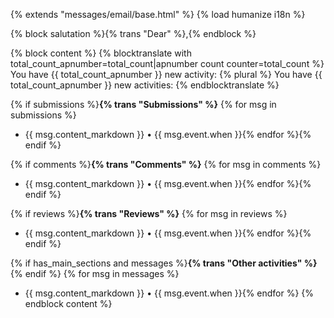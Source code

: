 {% extends "messages/email/base.html" %}
{% load humanize i18n %}

{% block salutation %}{% trans "Dear" %},{% endblock %}

{% block content %}
{% blocktranslate with total_count_apnumber=total_count|apnumber count counter=total_count %}
You have {{ total_count_apnumber }} new activity:
{% plural %}
You have {{ total_count_apnumber }} new activities:
{% endblocktranslate %}

{% if submissions %}**{% trans "Submissions" %}**
{% for msg in submissions %}
- {{ msg.content_markdown }} • {{ msg.event.when }}{% endfor %}{% endif %}

{% if comments %}**{% trans "Comments" %}**
{% for msg in comments %}
- {{ msg.content_markdown }} • {{ msg.event.when }}{% endfor %}{% endif %}

{% if reviews %}**{% trans "Reviews" %}**
{% for msg in reviews %}
- {{ msg.content_markdown }} • {{ msg.event.when }}{% endfor %}{% endif %}

{% if has_main_sections and messages %}**{% trans "Other activities" %}**{% endif %}
{% for msg in messages %}
- {{ msg.content_markdown }} • {{ msg.event.when }}{% endfor %}
{% endblock content %}
